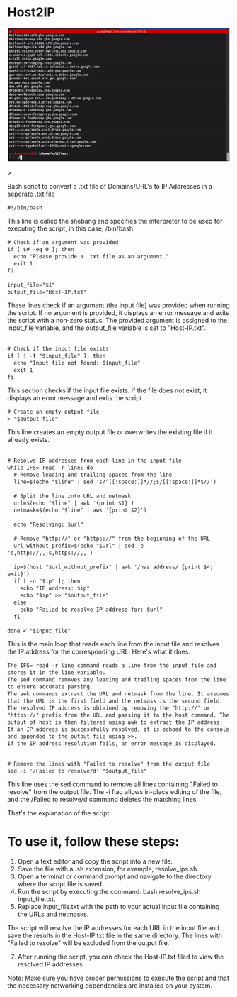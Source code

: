 # Host2IP
<p align="center">
  <img src="https://github.com/Sic4rio/Host2IP/blob/main/ezgif-.gif?raw=true" width="500" height="300" />
</p>
>



Bash script to convert a .txt file of Domains/URL's to IP Addresses in a seperate .txt file 


```
#!/bin/bash
```
This line is called the shebang and specifies the interpreter to be used for executing the script, in this case, /bin/bash.

```
# Check if an argument was provided
if [ $# -eq 0 ]; then
  echo "Please provide a .txt file as an argument."
  exit 1
fi

input_file="$1"
output_file="Host-IP.txt"
```
These lines check if an argument (the input file) was provided when running the script. If no argument is provided, it displays an error message and exits the script with a non-zero status. The provided argument is assigned to the input_file variable, and the output_file variable is set to "Host-IP.txt".

```

# Check if the input file exists
if [ ! -f "$input_file" ]; then
  echo "Input file not found: $input_file"
  exit 1
fi

```
This section checks if the input file exists. If the file does not exist, it displays an error message and exits the script.

```
# Create an empty output file
> "$output_file"
```
This line creates an empty output file or overwrites the existing file if it already exists.

```

# Resolve IP addresses from each line in the input file
while IFS= read -r line; do
  # Remove leading and trailing spaces from the line
  line=$(echo "$line" | sed 's/^[[:space:]]*//;s/[[:space:]]*$//')

  # Split the line into URL and netmask
  url=$(echo "$line" | awk '{print $1}')
  netmask=$(echo "$line" | awk '{print $2}')

  echo "Resolving: $url"

  # Remove "http://" or "https://" from the beginning of the URL
  url_without_prefix=$(echo "$url" | sed -e 's,http://,,;s,https://,,')

  ip=$(host "$url_without_prefix" | awk '/has address/ {print $4; exit}')
  if [ -n "$ip" ]; then
    echo "IP address: $ip"
    echo "$ip" >> "$output_file"
  else
    echo "Failed to resolve IP address for: $url"
  fi

done < "$input_file"
```
This is the main loop that reads each line from the input file and resolves the IP address for the corresponding URL. Here's what it does:

    The IFS= read -r line command reads a line from the input file and stores it in the line variable.
    The sed command removes any leading and trailing spaces from the line to ensure accurate parsing.
    The awk commands extract the URL and netmask from the line. It assumes that the URL is the first field and the netmask is the second field.
    The resolved IP address is obtained by removing the "http://" or "https://" prefix from the URL and passing it to the host command. The output of host is then filtered using awk to extract the IP address.
    If an IP address is successfully resolved, it is echoed to the console and appended to the output file using >>.
    If the IP address resolution fails, an error message is displayed.

```

# Remove the lines with "Failed to resolve" from the output file
sed -i '/Failed to resolve/d' "$output_file"
```
This line uses the sed command to remove all lines containing "Failed to resolve" from the output file. The -i flag allows in-place editing of the file, and the /Failed to resolve/d command deletes the matching lines.

That's the explanation of the script. 
# To use it, follow these steps:

   1. Open a text editor and copy the script into a new file.
   2. Save the file with a .sh extension, for example, resolve_ips.sh.
   3. Open a terminal or command prompt and navigate to the directory where the script file is saved.
   5. Run the script by executing the command: bash resolve_ips.sh input_file.txt.
   6. Replace input_file.txt with the path to your actual input file containing the URLs and netmasks.

The script will resolve the IP addresses for each URL in the input file and save the results in the Host-IP.txt file in the same directory. The lines with "Failed to resolve" will be excluded from the output file.

  7. After running the script, you can check the Host-IP.txt filed to view the resolved IP addresses.

Note: Make sure you have proper permissions to execute the script and that the necessary networking dependencies are installed on your system.
